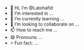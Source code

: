 - 👋 Hi, I’m @Latohafid
- 👀 I’m interested in ...
- 🌱 I’m currently learning ...
- 💞️ I’m looking to collaborate on ...
- 📫 How to reach me ...
- 😄 Pronouns: ...
- ⚡ Fun fact: ...

<!---
Latohafid/Latohafid is a ✨ special ✨ repository because its `README.md` (this file) appears on your GitHub profile.
You can click the Preview link to take a look at your changes.
--->
